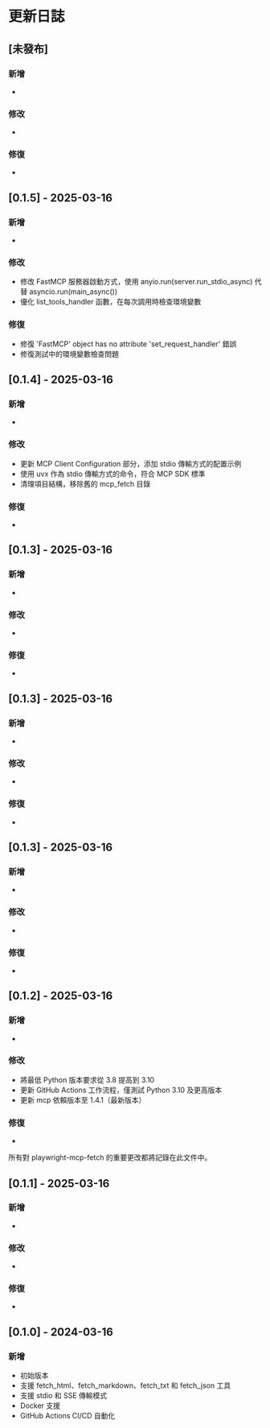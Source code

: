 # 更新日誌

## [未發布]

### 新增
- 

### 修改
- 

### 修復
- 


## [0.1.5] - 2025-03-16

### 新增
- 

### 修改
- 修改 FastMCP 服務器啟動方式，使用 anyio.run(server.run_stdio_async) 代替 asyncio.run(main_async())
- 優化 list_tools_handler 函數，在每次調用時檢查環境變數

### 修復
- 修復 'FastMCP' object has no attribute 'set_request_handler' 錯誤
- 修復測試中的環境變數檢查問題


## [0.1.4] - 2025-03-16

### 新增
- 

### 修改
- 更新 MCP Client Configuration 部分，添加 stdio 傳輸方式的配置示例
- 使用 uvx 作為 stdio 傳輸方式的命令，符合 MCP SDK 標準
- 清理項目結構，移除舊的 mcp_fetch 目錄

### 修復
- 


## [0.1.3] - 2025-03-16

### 新增
- 

### 修改
- 

### 修復
- 


## [0.1.3] - 2025-03-16

### 新增
- 

### 修改
- 

### 修復
- 


## [0.1.3] - 2025-03-16

### 新增
- 

### 修改
- 

### 修復
- 


## [0.1.2] - 2025-03-16

### 新增
- 

### 修改
- 將最低 Python 版本要求從 3.8 提高到 3.10
- 更新 GitHub Actions 工作流程，僅測試 Python 3.10 及更高版本
- 更新 mcp 依賴版本至 1.4.1（最新版本）

### 修復
- 


所有對 playwright-mcp-fetch 的重要更改都將記錄在此文件中。

## [0.1.1] - 2025-03-16

### 新增
- 

### 修改
- 

### 修復
- 

## [0.1.0] - 2024-03-16

### 新增
- 初始版本
- 支援 fetch_html、fetch_markdown、fetch_txt 和 fetch_json 工具
- 支援 stdio 和 SSE 傳輸模式
- Docker 支援
- GitHub Actions CI/CD 自動化 
